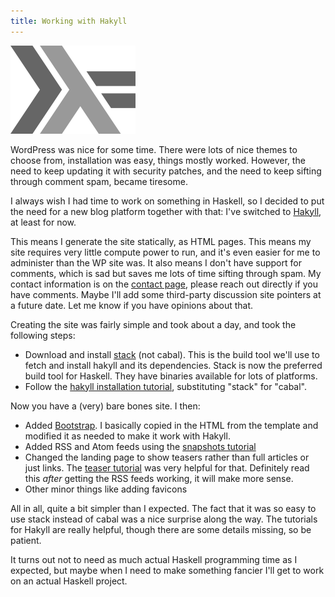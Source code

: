 ```yaml
---
title: Working with Hakyll
---
```


![](/images/haskell-logo.png)

WordPress was nice for some time. There were
lots of nice themes to choose from, installation was easy, things mostly
worked. However, the need to keep updating it with security patches, and the
need to keep sifting through comment spam, became tiresome.

I always wish I had time to work on something in Haskell, so I decided to put
the need for a new blog platform together with that: I've switched to 
[Hakyll](http://jaspervdj.be/hakyll/), at least for now.

<!--more-->

This means I generate
the site statically, as HTML pages. This means my site requires very little
compute power to run, and it's even easier for me to administer than the WP
site was. It also means I don't have support for comments, which is sad but
saves me lots of time sifting through spam. My contact information is on the 
[contact page](/contact), please reach out directly if you have comments. 
Maybe I'll add some third-party discussion site pointers at a future date. Let
me know if you have opinions about that.

Creating the site was fairly simple and took about a day, and took the
following steps:

* Download and install [stack](https://github.com/commercialhaskell/stack) 
(not cabal). This is the build tool we'll use to fetch and install hakyll and
its dependencies. Stack is now the preferred build tool for Haskell. They have
binaries available for lots of platforms.
* Follow the [hakyll installation tutorial](http://jaspervdj.be/hakyll/tutorials/01-installation.html),
substituting "stack" for "cabal".

Now you have a (very) bare bones site. I then:

* Added [Bootstrap](http://getbootstrap.com/examples/blog/). I basically copied
in the HTML from the template and modified it as needed to make it work with 
Hakyll.
* Added RSS and Atom feeds using the [snapshots tutorial](http://jaspervdj.be/hakyll/tutorials/05-snapshots-feeds.html)
* Changed the landing page to show teasers rather than full articles or just
links. The [teaser tutorial](http://jaspervdj.be/hakyll/tutorials/using-teasers-in-hakyll.html)
was very helpful for that. Definitely read this *after* getting the RSS feeds
working, it will make more sense.
* Other minor things like adding favicons

All in all, quite a bit simpler than I expected. The fact that it was so easy
to use stack instead of cabal was a nice surprise along the way. The tutorials
for Hakyll are really helpful, though there are some details missing, so be
patient.

It turns out not to need as much actual Haskell programming time as I 
expected, but maybe when I need to make something fancier I'll get to work on
an actual Haskell project. 

